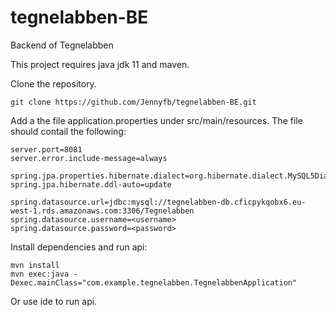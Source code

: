 # tegnelabben-BE
Backend of Tegnelabben


This project requires java jdk 11 and maven.

Clone the repository.
```
git clone https://github.com/Jennyfb/tegnelabben-BE.git
```
Add a the file application.properties under src/main/resources. The file should contail the following:
```
server.port=8081
server.error.include-message=always

spring.jpa.properties.hibernate.dialect=org.hibernate.dialect.MySQL5Dialect
spring.jpa.hibernate.ddl-auto=update

spring.datasource.url=jdbc:mysql://tegnelabben-db.cficpykqobx6.eu-west-1.rds.amazonaws.com:3306/Tegnelabben
spring.datasource.username=<username>
spring.datasource.password=<password>
```

Install dependencies and run api:
```
mvn install
mvn exec:java -Dexec.mainClass="com.example.tegnelabben.TegnelabbenApplication"
```
Or use ide to run api.

